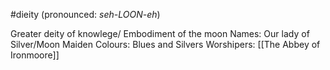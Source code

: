 #dieity
(pronounced: _seh-LOON-eh_)

Greater deity of knowlege/ Embodiment of the moon
Names: Our lady of Silver/Moon Maiden
Colours: Blues and Silvers
Worshipers: [[The Abbey of Ironmoore]]
